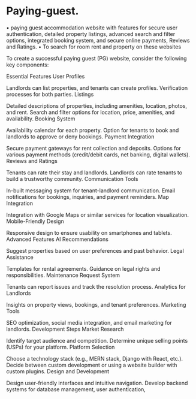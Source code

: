 # Paying-guest.
•	paying guest accommodation website with features for secure user authentication, detailed property listings, advanced search and filter options, integrated booking system, and secure online payments, Reviews and Ratings.
•	To search for room rent and property on these websites

To create a successful paying guest (PG) website, consider the following key components:

Essential Features
User Profiles

Landlords can list properties, and tenants can create profiles.
Verification processes for both parties.
Listings

Detailed descriptions of properties, including amenities, location, photos, and rent.
Search and filter options for location, price, amenities, and availability.
Booking System

Availability calendar for each property.
Option for tenants to book and landlords to approve or deny bookings.
Payment Integration

Secure payment gateways for rent collection and deposits.
Options for various payment methods (credit/debit cards, net banking, digital wallets).
Reviews and Ratings

Tenants can rate their stay and landlords.
Landlords can rate tenants to build a trustworthy community.
Communication Tools

In-built messaging system for tenant-landlord communication.
Email notifications for bookings, inquiries, and payment reminders.
Map Integration

Integration with Google Maps or similar services for location visualization.
Mobile-Friendly Design

Responsive design to ensure usability on smartphones and tablets.
Advanced Features
AI Recommendations

Suggest properties based on user preferences and past behavior.
Legal Assistance

Templates for rental agreements.
Guidance on legal rights and responsibilities.
Maintenance Request System

Tenants can report issues and track the resolution process.
Analytics for Landlords

Insights on property views, bookings, and tenant preferences.
Marketing Tools

SEO optimization, social media integration, and email marketing for landlords.
Development Steps
Market Research

Identify target audience and competition.
Determine unique selling points (USPs) for your platform.
Platform Selection

Choose a technology stack (e.g., MERN stack, Django with React, etc.).
Decide between custom development or using a website builder with custom plugins.
Design and Development

Design user-friendly interfaces and intuitive navigation.
Develop backend systems for database management, user authentication,
